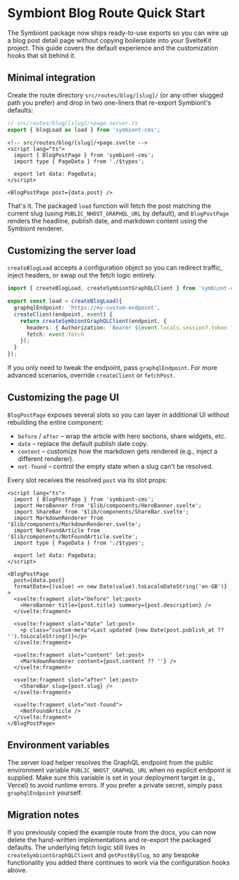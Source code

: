# Symbiont Blog Route Quick Start

The Symbiont package now ships ready-to-use exports so you can wire up a blog post detail page without copying boilerplate into your SvelteKit project. This guide covers the default experience and the customization hooks that sit behind it.

## Minimal integration

Create the route directory `src/routes/blog/[slug]/` (or any other slugged path you prefer) and drop in two one-liners that re-export Symbiont's defaults:

```ts
// src/routes/blog/[slug]/+page.server.ts
export { blogLoad as load } from 'symbiont-cms';
```

```svelte
<!-- src/routes/blog/[slug]/+page.svelte -->
<script lang="ts">
  import { BlogPostPage } from 'symbiont-cms';
  import type { PageData } from './$types';

  export let data: PageData;
</script>

<BlogPostPage post={data.post} />
```

That's it. The packaged `load` function will fetch the post matching the current slug (using `PUBLIC_NHOST_GRAPHQL_URL` by default), and `BlogPostPage` renders the headline, publish date, and markdown content using the Symbiont renderer.

## Customizing the server load

`createBlogLoad` accepts a configuration object so you can redirect traffic, inject headers, or swap out the fetch logic entirely.

```ts
import { createBlogLoad, createSymbiontGraphQLClient } from 'symbiont-cms';

export const load = createBlogLoad({
  graphqlEndpoint: 'https://my-custom-endpoint',
  createClient(endpoint, event) {
    return createSymbiontGraphQLClient(endpoint, {
      headers: { Authorization: `Bearer ${event.locals.session?.token ?? ''}` },
      fetch: event.fetch
    });
  }
});
```

If you only need to tweak the endpoint, pass `graphqlEndpoint`. For more advanced scenarios, override `createClient` or `fetchPost`.

## Customizing the page UI

`BlogPostPage` exposes several slots so you can layer in additional UI without rebuilding the entire component:

- `before` / `after` – wrap the article with hero sections, share widgets, etc.
- `date` – replace the default publish date copy.
- `content` – customize how the markdown gets rendered (e.g., inject a different renderer).
- `not-found` – control the empty state when a slug can't be resolved.

Every slot receives the resolved `post` via its slot props:

```svelte
<script lang="ts">
  import { BlogPostPage } from 'symbiont-cms';
  import HeroBanner from '$lib/components/HeroBanner.svelte';
  import ShareBar from '$lib/components/ShareBar.svelte';
  import MarkdownRenderer from '$lib/components/MarkdownRenderer.svelte';
  import NotFoundArticle from '$lib/components/NotFoundArticle.svelte';
  import type { PageData } from './$types';

  export let data: PageData;
</script>

<BlogPostPage
  post={data.post}
  formatDate={(value) => new Date(value).toLocaleDateString('en-GB')}
>
  <svelte:fragment slot="before" let:post>
    <HeroBanner title={post.title} summary={post.description} />
  </svelte:fragment>

  <svelte:fragment slot="date" let:post>
    <p class="custom-meta">Last updated {new Date(post.publish_at ?? '').toLocaleString()}</p>
  </svelte:fragment>

  <svelte:fragment slot="content" let:post>
    <MarkdownRenderer content={post.content ?? ''} />
  </svelte:fragment>

  <svelte:fragment slot="after" let:post>
    <ShareBar slug={post.slug} />
  </svelte:fragment>

  <svelte:fragment slot="not-found">
    <NotFoundArticle />
  </svelte:fragment>
</BlogPostPage>
```

## Environment variables

The server load helper resolves the GraphQL endpoint from the public environment variable `PUBLIC_NHOST_GRAPHQL_URL` when no explicit endpoint is supplied. Make sure this variable is set in your deployment target (e.g., Vercel) to avoid runtime errors. If you prefer a private secret, simply pass `graphqlEndpoint` yourself.

## Migration notes

If you previously copied the example route from the docs, you can now delete the hand-written implementations and re-export the packaged defaults. The underlying fetch logic still lives in `createSymbiontGraphQLClient` and `getPostBySlug`, so any bespoke functionality you added there continues to work via the configuration hooks above.
